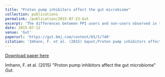 ```yaml
---
title: "Proton pump inhibitors affect the gut microbiome"
collection: publications
permalink: /publication/2015-07-23-Gut
excerpt: 'The differences between PPI users and non-users observed in this study are consistently associated with changes towards a less healthy gut microbiome'
date: 2015-07-12
venue: 'Gut'
paperurl: 'https://gut.bmj.com/content/65/5/740'
citation: 'Imhann, F. et al. (2015) &quot;Proton pump inhibitors affect the gut microbiome&quot; <i>Gut</i>'
---
```


[Download paper here](https://gut.bmj.com/content/65/5/740)


Imhann, F. et al. (2015) "Proton pump inhibitors affect the gut microbiome" <i>Gut</i>.